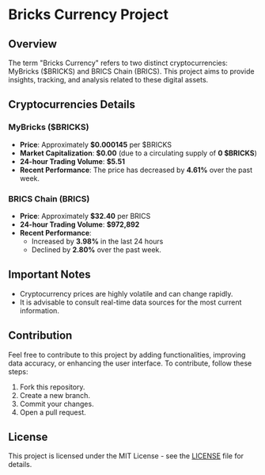 # Bricks Currency Project

## Overview
The term "Bricks Currency" refers to two distinct cryptocurrencies: MyBricks ($BRICKS) and BRICS Chain (BRICS). This project aims to provide insights, tracking, and analysis related to these digital assets.

## Cryptocurrencies Details

### MyBricks ($BRICKS)
- **Price**: Approximately **$0.000145** per $BRICKS
- **Market Capitalization**: **$0.00** (due to a circulating supply of **0 $BRICKS**)
- **24-hour Trading Volume**: **$5.51**
- **Recent Performance**: The price has decreased by **4.61%** over the past week.

### BRICS Chain (BRICS)
- **Price**: Approximately **$32.40** per BRICS
- **24-hour Trading Volume**: **$972,892**
- **Recent Performance**: 
  - Increased by **3.98%** in the last 24 hours
  - Declined by **2.80%** over the past week.

## Important Notes
- Cryptocurrency prices are highly volatile and can change rapidly. 
- It is advisable to consult real-time data sources for the most current information.

## Contribution
Feel free to contribute to this project by adding functionalities, improving data accuracy, or enhancing the user interface. To contribute, follow these steps:

1. Fork this repository.
2. Create a new branch.
3. Commit your changes.
4. Open a pull request.

## License
This project is licensed under the MIT License - see the [LICENSE](LICENSE) file for details.
